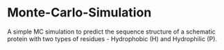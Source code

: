 # Monte-Carlo-Simulation
A simple MC simulation to predict the sequence structure of a schematic protein with two types of residues - Hydrophobic (H) and Hydrophilic (P).
